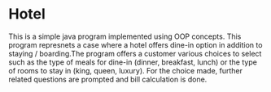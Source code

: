 # Hotel

This is a simple java program implemented using OOP concepts. This program represnets a case  where a hotel offers
dine-in option in addition to staying / boarding.The program offers a customer various choices to select 
such as the type of meals for dine-in (dinner, breakfast, lunch) or the type of rooms to stay in 
(king, queen, luxury). For the choice made, further related questions are prompted and bill calculation is done. 
